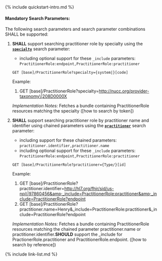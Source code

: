 {% include quickstart-intro.md %}

#### Mandatory Search Parameters:

The following search parameters and search parameter combinations SHALL be supported:

1. **SHALL** support searching practitioner role by specialty using the **[`specialty`](SearchParameter-us-core-practitionerrole-specialty.html)** search parameter:

    - including optional support for these `_include` parameters: `PractitionerRole:endpoint,PractitionerRole:practitioner`

    `GET [base]/PractitionerRole?specialty={system|}[code]`

    Example:
    
      1. GET [base]/PractitionerRole?specialty=http://nucc.org/provider-taxonomy\|208D0000X

    *Implementation Notes:* Fetches a bundle containing  PractitionerRole resources matching the specialty ([how to search by token])

1. **SHALL** support searching practitioner role by practitioner name and identifier using chained parameters using the **[`practitioner`](SearchParameter-us-core-practitionerrole-practitioner.html)** search parameter:

    - including support for these chained parameters: `practitioner.identifier,practitioner.name`
    - including optional support for these `_include` parameters: `PractitionerRole:endpoint,PractitionerRole:practitioner`

    `GET [base]/PractitionerRole?practitioner={Type/}[id]`

    Example:
    
      1. GET [base]/PractitionerRole?practitioner.identifier=http://hl7.org/fhir/sid/us-npi\|97860456&amp;_include=PractitionerRole:practitioner&amp;_include=PractitionerRole?endpoint
      1. GET [base]/PractitionerRole?practitioner.name=Henry&amp;_include=PractitionerRole:practitioner&amp;_include=PractitionerRole?endpoint

    *Implementation Notes:* Fetches a bundle containing  PractitionerRole resources matching the chained parameter practitioner.name or practitioner.identifier.**SHOULD** support the _include for PractionerRole.practitioner and PractitionerRole.endpoint. ([how to search by reference])





{% include link-list.md %}